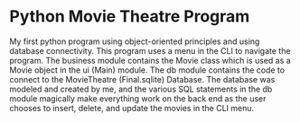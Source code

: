 # Python Movie Theatre Program
My first python program using object-oriented principles and using database connectivity. This program uses a menu in the CLI to navigate the program. The business module contains the Movie class which is used as a Movie object in the ui (Main) module. The db module contains the code to connect to the MovieTheatre (Final.sqlite) Database. The database was modeled and created by me, and the various SQL statements in the db module magically make everything work on the back end as the user chooses to insert, delete, and update the movies in the CLI menu.
